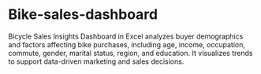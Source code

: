 # Bike-sales-dashboard
Bicycle Sales Insights Dashboard in Excel analyzes buyer demographics and factors affecting bike purchases, including age, income, occupation, commute, gender, marital status, region, and education. It visualizes trends to support data-driven marketing and sales decisions.
